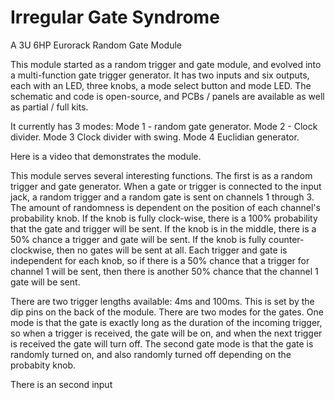 # Irregular Gate Syndrome
A 3U 6HP Eurorack Random Gate Module

This module started as a random trigger and gate module, and evolved into a multi-function gate trigger generator. It has two inputs and six outputs, each with an LED, three knobs, a mode select button and mode LED. The schematic and code is open-source, and PCBs / panels are available as well as partial / full kits.

It currently has 3 modes: Mode 1 - random gate generator. Mode 2 - Clock divider. Mode 3 Clock divider with swing. <planned>Mode 4 Euclidian generator.

Here is a video that demonstrates the module.

This module serves several interesting functions. 
The first is as a random trigger and gate generator. When a gate or trigger is connected to the input jack, a random trigger and a random gate is sent on channels 1 through 3. The amount of randomness is dependent on the position of each channel's probability knob. If the knob is fully clock-wise, there is a 100% probability that the gate and trigger will be sent. If the knob is in the middle, there is a 50% chance a trigger and gate will be sent. If the knob is fully counter-clockwise, then no gates will be sent at all. Each trigger and gate is independent for each knob, so if there is a 50% chance that a trigger for channel 1 will be sent, then there is another 50% chance that the channel 1 gate will be sent.

There are two trigger lengths available: 4ms and 100ms. This is set by the dip pins on the back of the module.
There are two modes for the gates. One mode is that the gate is exactly long as the duration of the incoming trigger, so when a trigger is received, the gate will be on, and when the next trigger is received the gate will turn off. The second gate mode is that the gate is randomly turned on, and also randomly turned off depending on the probabity knob.

There is an second input

